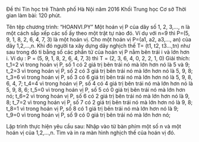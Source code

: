 Đề thi Tin học trẻ Thành phố Hà Nội năm 2016
Khối Trung học Cơ sở
Thời gian làm bài: 120 phút.

Tên tệp chương trình: “HOANVI.PY”
Một hoán vị P của dãy số 1, 2, 3,…, n là một cách sắp xếp các số ấy theo một trật tự nào đó. Ví dụ với n=9 thì P=(5, 9, 1, 8, 2, 6, 4, 7, 3) là một hoán vị.
Cho một hoán vị P=(a1, a2, a3,…, an) của dãy 1,2,…,n. Khi đó người ta xây dựng dãy nghịch thế T= (t1, t2, t3…,tn) như sau trong đó ti bằng số các phần tử của hoán vị P nằm bên trái i và lớn hơn i.
Ví dụ : P = (5, 9, 1, 8, 2, 6, 4, 7, 3)  thì T = (2, 3, 6, 4, 0, 2, 2, 1, 0)
Giải thích: 
t_1=2 vì trong hoán vị P, số 1 có 2 giá trị bên trái nó mà lớn hơn nó là 5 và 9; 
t_2=3 vì trong hoán vị P, số 2 có 3 giá trị bên trái nó mà lớn hơn nó là 5, 9, 8;
t_3=6 vì trong hoán vị P, số 3 có 6 giá trị bên trái nó mà lớn hơn nó là 5, 9, 8, 6, 4, 7;
t_4=4 vì trong hoán vị P, số 4 có 4 giá trị bên trái nó mà lớn hơn nó là 5, 9, 8, 6;
t_5=0 vì trong hoán vị P, số 5 có 0 giá trị bên trái nó mà lớn hơn nó;
t_6=2 vì trong hoán vị P, số 6 có 2 giá trị bên trái nó mà lớn hơn nó là 9, 8;
t_7=2 vì trong hoán vị P, số 7 có 2 giá trị bên trái nó mà lớn hơn nó là 9, 8;
t_8=1 vì trong hoán vị P, số 8 có 1 giá trị bên trái nó mà lớn hơn nó là 9;
t_9=0 vì trong hoán vị P, số 9 có 0 giá trị bên trái nó mà lớn hơn nó;

Lập trình thực hiện yêu cầu sau:
Nhập vào từ bàn phím một số n và một hoán vị của 1,2,…,n. Tìm và in ra màn hình nghịch thế của hoán vị đó.
